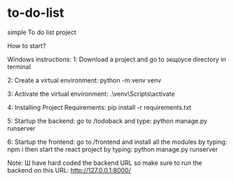 # to-do-list
simple To do list project

How to start?

Windows instructions:
1: Download a project and go to зкщоусе directory in terminal

2: Create a virtual environment:
python -m venv venv

3: Activate the virtual environment:
.\venv\Scripts\activate

4: Installing Project Requirements:
pip install -r requirements.txt

5: Startup the backend:
go to /todoback and type: python manage.py runserver

6: Startup the frontend:
go to /frontend and install all the modules by typing: npm i
then start the react project by typing: python manage.py runserver

Note:
Ш have hard coded the backend URL so make sure to run the backend on this URL: http://127.0.0.1:8000/
